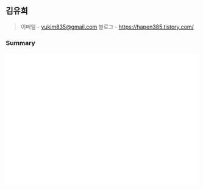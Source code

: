 ## 김유희
> 이메일 - yukim835@gmail.com  블로그 - https://hapen385.tistory.com/   
### Summary


![Metrics](/github-metrics.svg)
